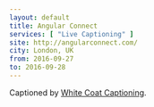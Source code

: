 ```yaml
---
layout: default
title: Angular Connect
services: [ "Live Captioning" ]
site: http://angularconnect.com/
city: London, UK
from: 2016-09-27
to: 2016-09-28
---
```


Captioned by [White Coat Captioning](http://www.whitecoatcaptioning.com/).
